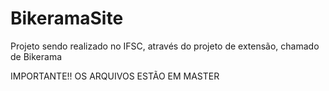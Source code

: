 # BikeramaSite
Projeto sendo realizado no IFSC, através do projeto de extensão, chamado de Bikerama

IMPORTANTE!! OS ARQUIVOS ESTÃO EM MASTER
